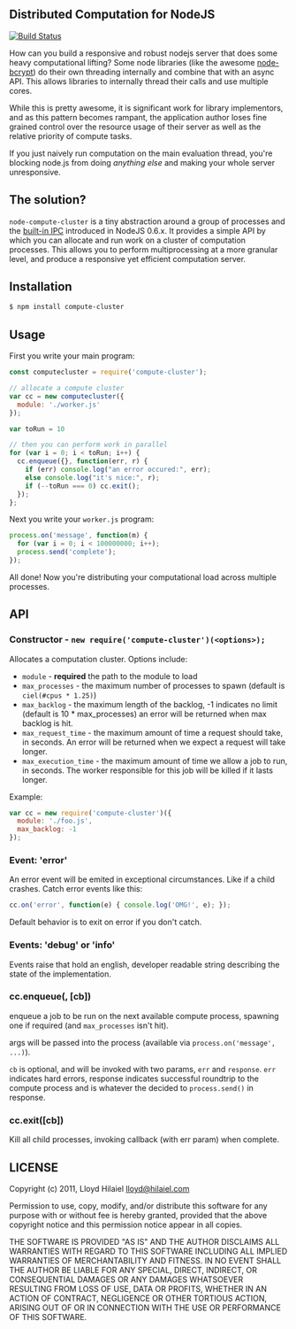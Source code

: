 ## Distributed Computation for NodeJS

[![Build Status](https://secure.travis-ci.org/lloyd/node-compute-cluster.png)](http://travis-ci.org/lloyd/node-compute-cluster)

How can you build a responsive and robust nodejs server that does some heavy
computational lifting?  Some node libraries (like the awesome [node-bcrypt][])
do their own threading internally and combine that with an async API.  This
allows libraries to internally thread their calls and use multiple cores.

  [node-bcrypt]: https://github.com/ncb000gt/node.bcrypt.js

While this is pretty awesome, it is significant work for library implementors,
and as this pattern becomes rampant, the application author loses fine grained
control over the resource usage of their server as well as the relative priority
of compute tasks.

If you just naively run computation on the main evaluation thread, you're blocking
node.js from doing *anything else* and making your whole server unresponsive.

## The solution?

`node-compute-cluster` is a tiny abstraction around a group of
processes and the [built-in IPC][] introduced in NodeJS 0.6.x.  It provides a simple
API by which you can allocate and run work on a cluster of computation processes.
This allows you to perform multiprocessing at a more granular level, and produce
a responsive yet efficient computation server.

 [built-in IPC]: http://nodejs.org/docs/v0.6.3/api/all.html#child_process.fork

## Installation

``` sh
$ npm install compute-cluster
```

## Usage

First you write your main program:

``` js
const computecluster = require('compute-cluster');

// allocate a compute cluster
var cc = new computecluster({
  module: './worker.js'
});

var toRun = 10

// then you can perform work in parallel
for (var i = 0; i < toRun; i++) {
  cc.enqueue({}, function(err, r) {
    if (err) console.log("an error occured:", err);
    else console.log("it's nice:", r);
    if (--toRun === 0) cc.exit();
  });
};
```

Next you write your `worker.js` program:

``` js
process.on('message', function(m) {
  for (var i = 0; i < 100000000; i++);
  process.send('complete');
});
```

All done!  Now you're distributing your computational load across multiple processes.

## API

### Constructor - `new require('compute-cluster')(<options>);`

Allocates a computation cluster.  Options include:

  * `module` - **required** the path to the module to load
  * `max_processes` - the maximum number of processes to spawn (default is `ciel(#cpus * 1.25)`)
  * `max_backlog` - the maximum length of the backlog, -1 indicates no limit (default is 10 * max_processes)
                    an error will be returned when max backlog is hit.
  * `max_request_time` - the maximum amount of time a request should take, in seconds. An error will be returned when we expect a request will take longer.
  * `max_execution_time` - the maximum amount of time we allow a job to run, in seconds. The worker responsible for this job will be killed if it lasts longer.

Example:

``` js
var cc = new require('compute-cluster')({
  module: './foo.js',
  max_backlog: -1
});
```

### Event: 'error'

An error event will be emited in exceptional circumstances.  Like if a child crashes.
Catch error events like this:

``` js
cc.on('error', function(e) { console.log('OMG!', e); });
```

Default behavior is to exit on error if you don't catch.

### Events: 'debug' or 'info'

Events raise that hold an english, developer readable string describing
the state of the implementation.

### cc.enqueue(<args>, [cb])

enqueue a job to be run on the next available compute process, spawning one
if required (and `max_processes` isn't hit).

args will be passed into the process (available via `process.on('message', ...)`).

`cb` is optional, and will be invoked with two params, `err` and `response`.
`err` indicates hard errors, response indicates successful roundtrip to the
compute process and is whatever the decided to `process.send()` in response. 

### cc.exit([cb])

Kill all child processes, invoking callback (with err param) when complete.

## LICENSE

Copyright (c) 2011, Lloyd Hilaiel <lloyd@hilaiel.com>

Permission to use, copy, modify, and/or distribute this software for any
purpose with or without fee is hereby granted, provided that the above
copyright notice and this permission notice appear in all copies.

THE SOFTWARE IS PROVIDED "AS IS" AND THE AUTHOR DISCLAIMS ALL WARRANTIES
WITH REGARD TO THIS SOFTWARE INCLUDING ALL IMPLIED WARRANTIES OF
MERCHANTABILITY AND FITNESS. IN NO EVENT SHALL THE AUTHOR BE LIABLE FOR
ANY SPECIAL, DIRECT, INDIRECT, OR CONSEQUENTIAL DAMAGES OR ANY DAMAGES
WHATSOEVER RESULTING FROM LOSS OF USE, DATA OR PROFITS, WHETHER IN AN
ACTION OF CONTRACT, NEGLIGENCE OR OTHER TORTIOUS ACTION, ARISING OUT OF
OR IN CONNECTION WITH THE USE OR PERFORMANCE OF THIS SOFTWARE.
